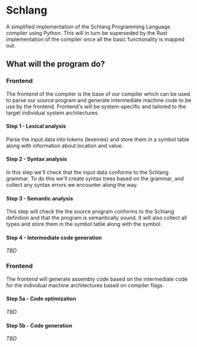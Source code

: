 # Schlang

A simplified implementation of the Schlang Programming Language compiler using Python.
This will in turn be superseded by the Rust implementation of the compiler once all the basic
functionality is mapped out.

## What will the program do?

### Frontend
The frontend of the compiler is the base of our compiler which
can be used to parse our source program and generate intermediate
machine code to be use by the frontend. Frontend's will be system-specific
and tailored to the target individual system architectures.

#### Step 1 - Lexical analysis
Parse the input data into tokens (lexemes) and store them
in a symbol table along with information about location
and value.

#### Step 2 - Syntax analysis
In this step we'll check that the input data conforms to the
Schlang grammar. To do this we'll create syntax trees based on the
grammar, and collect any syntax errors we encounter along the way.

#### Step 3 - Semantic analysis
This step will check the the source program conforms to the Schlang
definition and that the program is semantically sound. It will also
collect all types and store them in the symbol table along with
the symbol.

#### Step 4 - Intermediate code generation
*TBD*

### Frontend
The frontend will generate assembly code based on the intermediate code 
for the individual machine architectures based on compiler flags.

#### Step 5a - Code optimization
*TBD*

#### Step 5b - Code generation
*TBD*